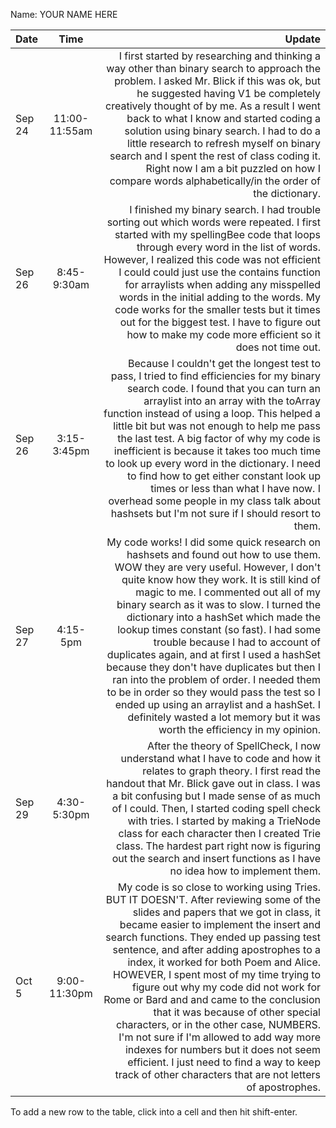 Name: YOUR NAME HERE

| Date   |     Time      |                                                                                                                                                                                                                                                                                                                                                                                                                                                                                                                                                                                                                                                                                                                          Update |
|:-------|:-------------:|--------------------------------------------------------------------------------------------------------------------------------------------------------------------------------------------------------------------------------------------------------------------------------------------------------------------------------------------------------------------------------------------------------------------------------------------------------------------------------------------------------------------------------------------------------------------------------------------------------------------------------------------------------------------------------------------------------------------------------:|
| Sep 24 | 11:00-11:55am |                                                                                                                                                                                                              I first started by researching and thinking a way other than binary search to approach the problem. I asked Mr. Blick if this was ok, but he suggested having V1 be completely creatively thought of by me. As a result I went back to what I know and started coding a solution using binary search. I had to do a little research to refresh myself on binary search and I spent the rest of class coding it. Right now I am a bit puzzled on how I compare words alphabetically/in the order of the dictionary. |
| Sep 26 |  8:45-9:30am  |                                                                                                                                                                                                     I finished my binary search. I had trouble sorting out which words were repeated. I first started with my spellingBee code that loops through every word in the list of words. However, I realized this code was not efficient I could could just use the contains function for arraylists when adding any misspelled words in the initial adding to the words. My code works for the smaller tests but it times out for the biggest test. I have to figure out how to make my code more efficient so it does not time out. |
| Sep 26 |  3:15-3:45pm  |                                                                                                                     Because I couldn't get the longest test to pass, I tried to find efficiencies for my binary search code. I found that you can turn an arraylist into an array with the toArray function instead of using a loop. This helped a little bit but was not enough to help me pass the last test. A big factor of why my code is inefficient is because it takes too much time to look up every word in the dictionary. I need to find how to get either constant look up times or less than what I have now. I overhead some people in my class talk about hashsets but I'm not sure if I should resort to them. |
| Sep 27 |   4:15-5pm    |                My code works! I did some quick research on hashsets and found out how to use them. WOW they are very useful. However, I don't quite know how they work. It is still kind of magic to me. I commented out all of my binary search as it was to slow. I turned the dictionary into a hashSet which made the lookup times constant (so fast). I had some trouble because I had to account of duplicates again, and at first I used a hashSet because they don't have duplicates but then I ran into the problem of order. I needed them to be in order so they would pass the test so I ended up using an arraylist and a hashSet. I definitely wasted a lot memory but it was worth the efficiency in my opinion. |
| Sep 29 |  4:30-5:30pm  |                                                                                                                                                                                                                                         After the theory of SpellCheck, I now understand what I have to code and how it relates to graph theory. I first read the handout that Mr. Blick gave out in class. I was a bit confusing but I made sense of as much of I could. Then, I started coding spell check with tries. I started by making a TrieNode class for each character then I created Trie class. The hardest part right now is figuring out the search and insert functions as I have no idea how to implement them. |
| Oct 5  | 9:00-11:30pm  | My code is so close to working using Tries. BUT IT DOESN'T. After reviewing some of the slides and papers that we got in class, it became easier to implement the insert and search functions. They ended up passing test sentence, and after adding apostrophes to a index, it worked for both Poem and Alice. HOWEVER, I spent most of my time trying to figure out why my code did not work for Rome or Bard and and came to the conclusion that it was because of other special characters, or in the other case, NUMBERS. I'm not sure if I'm allowed to add way more indexes for numbers but it does not seem efficient. I just need to find a way to keep track of other characters that are not letters of apostrophes. |


To add a new row to the table, click into a cell and then hit shift-enter.